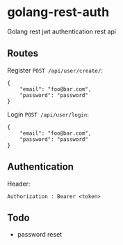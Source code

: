 # golang-rest-auth
Golang rest jwt authentication rest api

## Routes
Register `POST /api/user/create/`:
``` 
{
	"email": "foo@bar.com",
	"password": "password"
}
``` 

Login `POST /api/user/login`:
``` 
{
	"email": "foo@bar.com",
	"password": "password"
}
```

## Authentication
Header:
``` 
Authorization : Bearer <token>
``` 

## Todo
- password reset
